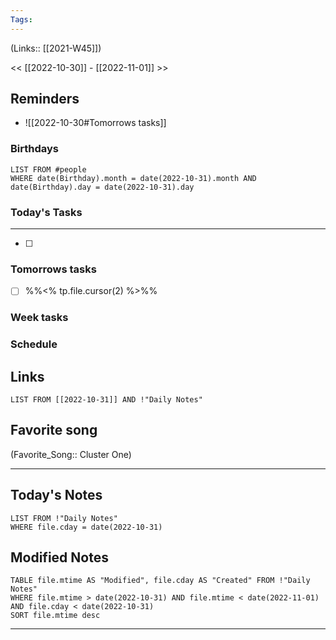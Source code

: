```yaml
---
Tags:
---
```

(Links:: [[2021-W45]])

<< [[2022-10-30]] - [[2022-11-01]] >>
## Reminders
- ![[2022-10-30#Tomorrows tasks]]
### Birthdays
```dataview
LIST FROM #people 
WHERE date(Birthday).month = date(2022-10-31).month AND date(Birthday).day = date(2022-10-31).day

```
### Today's Tasks
---
- [ ] 



### Tomorrows tasks
- [ ] %%<% tp.file.cursor(2) %>%%
### Week tasks
### Schedule

## Links
```dataview
LIST FROM [[2022-10-31]] AND !"Daily Notes"
```
## Favorite song
(Favorite_Song:: Cluster One)
___
## Today's Notes
```dataview
LIST FROM !"Daily Notes"
WHERE file.cday = date(2022-10-31)
```
## Modified Notes
```dataview
TABLE file.mtime AS "Modified", file.cday AS "Created" FROM !"Daily Notes" 
WHERE file.mtime > date(2022-10-31) AND file.mtime < date(2022-11-01) AND file.cday < date(2022-10-31)
SORT file.mtime desc
```
___
